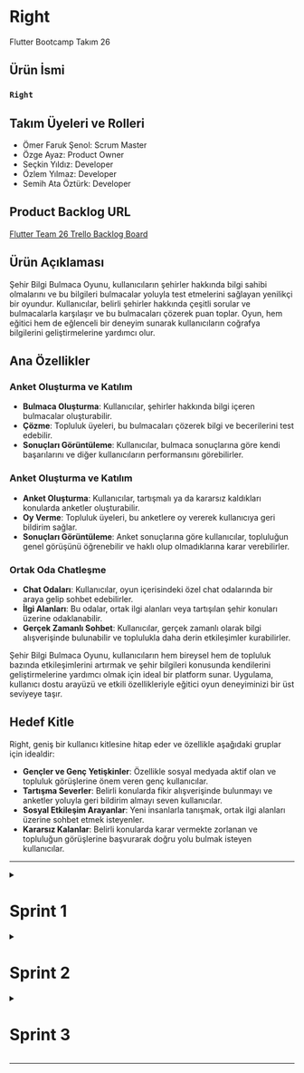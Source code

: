 # **Right**

Flutter Bootcamp Takım 26

## Ürün İsmi

### **`Right`**

## Takım Üyeleri ve Rolleri
- Ömer Faruk Şenol: Scrum Master
- Özge Ayaz: Product Owner
- Seçkin Yıldız: Developer
- Özlem Yılmaz: Developer
- Semih Ata Öztürk: Developer

## Product Backlog URL

[Flutter Team 26 Trello Backlog Board](https://trello.com/b/Hg3aJ6eI/flutter26bootcamp)

## Ürün Açıklaması
Şehir Bilgi Bulmaca Oyunu, kullanıcıların şehirler hakkında bilgi sahibi olmalarını ve bu bilgileri bulmacalar yoluyla test etmelerini sağlayan yenilikçi bir oyundur. Kullanıcılar, belirli şehirler hakkında çeşitli sorular ve bulmacalarla karşılaşır ve bu bulmacaları çözerek puan toplar. Oyun, hem eğitici hem de eğlenceli bir deneyim sunarak kullanıcıların coğrafya bilgilerini geliştirmelerine yardımcı olur.


## Ana Özellikler

### Anket Oluşturma ve Katılım
- **Bulmaca Oluşturma**: Kullanıcılar, şehirler hakkında bilgi içeren bulmacalar oluşturabilir.
- **Çözme**: Topluluk üyeleri, bu bulmacaları çözerek bilgi ve becerilerini test edebilir.
- **Sonuçları Görüntüleme**:  Kullanıcılar, bulmaca sonuçlarına göre kendi başarılarını ve diğer kullanıcıların performansını görebilirler.
### Anket Oluşturma ve Katılım
- **Anket Oluşturma**: Kullanıcılar, tartışmalı ya da kararsız kaldıkları konularda anketler oluşturabilir.
- **Oy Verme**: Topluluk üyeleri, bu anketlere oy vererek kullanıcıya geri bildirim sağlar.
- **Sonuçları Görüntüleme**: Anket sonuçlarına göre kullanıcılar, topluluğun genel görüşünü öğrenebilir ve haklı olup olmadıklarına karar verebilirler.

### Ortak Oda Chatleşme
- **Chat Odaları**: Kullanıcılar, oyun içerisindeki özel chat odalarında bir araya gelip sohbet edebilirler.
- **İlgi Alanları**: Bu odalar, ortak ilgi alanları veya tartışılan şehir konuları üzerine odaklanabilir.
- **Gerçek Zamanlı Sohbet**: Kullanıcılar, gerçek zamanlı olarak bilgi alışverişinde bulunabilir ve toplulukla daha derin etkileşimler kurabilirler.

Şehir Bilgi Bulmaca Oyunu, kullanıcıların hem bireysel hem de topluluk bazında etkileşimlerini artırmak ve şehir bilgileri konusunda kendilerini geliştirmelerine yardımcı olmak için ideal bir platform sunar. Uygulama, kullanıcı dostu arayüzü ve etkili özellikleriyle eğitici oyun deneyiminizi bir üst seviyeye taşır.


## Hedef Kitle

Right, geniş bir kullanıcı kitlesine hitap eder ve özellikle aşağıdaki gruplar için idealdir:

- **Gençler ve Genç Yetişkinler**: Özellikle sosyal medyada aktif olan ve topluluk görüşlerine önem veren genç kullanıcılar.
- **Tartışma Severler**: Belirli konularda fikir alışverişinde bulunmayı ve anketler yoluyla geri bildirim almayı seven kullanıcılar.
- **Sosyal Etkileşim Arayanlar**: Yeni insanlarla tanışmak, ortak ilgi alanları üzerine sohbet etmek isteyenler.
- **Kararsız Kalanlar**: Belirli konularda karar vermekte zorlanan ve topluluğun görüşlerine başvurarak doğru yolu bulmak isteyen kullanıcılar.

---
<details>
<summary><h1>Sprint 1</h1></summary>

- **Sprint Notları**: 
  - Proje yönetimi için `Trello` kullanılması kararlaştırıldı.
  - UI tasarımları için `Figma` kullanılması kararlaştırıldı.
  - Proje içerisinde `Provider` tool kullanılması kararlaştırıldı.
  - `MVVM` yapısı kuruldu ve bu temelde ilerlenmesine karar verildi.
  - Backend için `Firebase` kullanılması kararlaştırıldı.
  - Giriş sistemi için `email ile giriş` kullanılması kararlaştırıldı.
  - Giriş sisteminin ardından `kimlik doğrulama` yapılmasına karar verildi.


- **Sprint içinde tamamlanması tahmin edilen/tamamlanan puan**: 15/15 Puan. 


- **Puan tamamlama mantığı**: Toplamda proje boyunca tamamlanması gereken 60 puan bulunmaktadır. Ekip üyeleri ilk iki hafta tatile denk gelen yoğunlukları nedeni ile ilk sprintte 15 puan ile başlanması uygun görülmüştür ve proje ağırlığını 2. ve 3. sprinte verme fikrine karar kılınmıştır.


- **Daily Scrum**: Daily Scrum toplantıları Whatsapp üzerinden yapılmasına karar verilmiştir. Proje boyunca düzenli olarak google Meet ve Discord üzerinden sesli toplantılar da yapılmıştır:
  <details>
    <summary><h2>Daily Scrum Screenshots</h2></summary>
    <img src="https://github.com/syildizn/oua_bootcamp24_flutter26/blob/main/bootcampFiles/IMG_1515.PNG" style="max-width: 25%; height: auto;">
    <img src="https://github.com/syildizn/oua_bootcamp24_flutter26/blob/main/bootcampFiles/IMG_1516.PNG" style="max-width: 25%; height: auto;">
    <img src="https://github.com/syildizn/oua_bootcamp24_flutter26/blob/main/bootcampFiles/IMG_1517.PNG" style="max-width: 25%; height: auto;">
    <img src="https://github.com/syildizn/oua_bootcamp24_flutter26/blob/main/bootcampFiles/IMG_1518.PNG" style="max-width: 25%; height: auto;">
    <img src="https://github.com/syildizn/oua_bootcamp24_flutter26/blob/main/bootcampFiles/IMG_1519.PNG" style="max-width: 25%; height: auto;">
    <img src="https://github.com/syildizn/oua_bootcamp24_flutter26/blob/main/bootcampFiles/IMG_1521.PNG" style="max-width: 25%; height: auto;">
  </details>
  
  <details>
    <summary><h2>Sprint 1 - App Screenshots</h2></summary>
  <table style="width: 100%;">
    <tr>
      <td colspan="4" style="text-align: center;"><h2>Login and SignUp Screen</h2></td>
    </tr>
    <tr>
      <td style="width: 25%;"><img src="https://github.com/syildizn/oua_bootcamp24_flutter26/blob/main/bootcampFiles/Screenshot%202024-07-07%20at%2018.48.04.png" style="max-width: 100%; height: auto;"></td>
      <td style="width: 25%;"><img src="https://github.com/syildizn/oua_bootcamp24_flutter26/blob/main/bootcampFiles/Screenshot%202024-07-07%20at%2018.48.11.png" style="max-width: 100%; height: auto;"></td>
    </tr>
  </table>
  </details>

- **Sprint board update**: Sprint board screenshotları:
  
  ![Backlog 1](https://github.com/syildizn/oua_bootcamp24_flutter26/blob/main/bootcampFiles/Screenshot%202024-07-07%20at%2020.31.39.png) 


- **Ürün Durumu**:

- **Sprint Review**: 
  - Tasarım ve UI kısmı için Özge Ayaz aldı.
  - Backend ve yoğunluğu fazla olan kısım için Seçkin Yıldız görev aldı.
  - Uygulama ismi kesin olmamakla birlikte `Right` olarak yazıldı, sonradan değiştirilebilir.
  - Grup üyelerinin aynı zamanda müsait olamaması nedeniyle günlük toplantıların whatsapp kanalı ile yapılması planlandı.
  - Sprint Review Katılımcıları: ` Ömer Faruk Şenol` `Özge Ayaz` `Seçkin Yıldız` `Özlem Yılmaz` `Semih Ata Öztürk`


- **Sprint Retrospective:**
  - Roller ile ilgili düzenleme yapılmamıştır.
  - İkinci sprintte kodlama kısmında Seçkin Yıldız ve Ömer Şenol ağırlıklı olarak gidilmesi planlandı.
  - Logo ve İsim değişikliği gündeme getirildi.
  - Uygulama içerisine eklemek üzere ücretli abonelik sistemleri tartışıldı.
  - Uygulama içerisine reklam ekleme fikri gündeme getirildi.
  - Takım üyelerinin gelecek sprintlerde aktif olması gerektiğine vurgu yapılmıştır.
 
---


</details>

<details>
  <summary><h1>Sprint 2</h1></summary>
  - **Sprint Notları**: 
    -Sprint 2 de takımda yeterli zaman ayırılmamış olup büyük bir aksiyon alınmamıştır.
</details>

<details>
  <summary><h1>Sprint 3</h1></summary>
   **Sprint Notları**:
  -Zaman konusunda yaşanan sorunlar ve projeyi vaktinde tamamlamak adına takım proje fikrini basitleştirmek konusunda hemfikir olmuştur.
  -Fikir olarak Şehir bilgi oyunu yapılmış ve çalışır bir şekilde pushlanmıştır.
  
</details>





---
